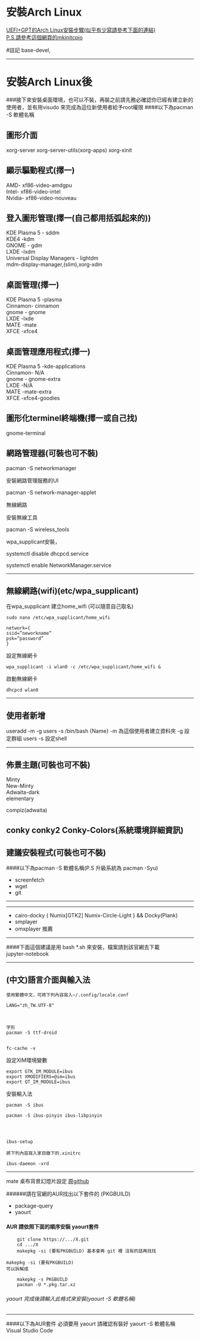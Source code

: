 安裝Arch Linux
====================
[UEFI+GPT的Arch Linux安裝步驟(似乎有少寫請參考下面的連結)](http://note.kurodigi.com/archlinux-uefi-install/)  
[P.S.請參考這個網頁的mkinitcpio](http://www.wlintmp.net/2014/02/arch-linux.html)  

#註記 base-devel,

---

安裝Arch Linux後
========================

###接下來安裝桌面環境，也可以不裝，再裝之前請先務必確認你已經有建立新的使用者，並有用visudo 來完成為這位新使用者給予root權限
####以下為pacman -S 軟體名稱

圖形介面
--------------------------
xorg-server xorg-server-utils(xorg-apps) xorg-xinit  

顯示驅動程式(擇一)
--------------------------
AMD- xf86-video-amdgpu  
Intel- xf86-video-intel  
Nvidia- xf86-video-nouveau  


登入圖形管理(擇一(自己都用括弧起來的))
--------------------------
KDE Plasma 5 - sddm  
KDE4 -kdm  
GNOME - gdm  
LXDE -lxdm  
Universal Display Managers - lightdm  
mdm-display-manager,(slim),xorg-xdm  


桌面管理(擇一)
--------------------------
KDE Plasma 5 -plasma  
Cinnamon- cinnamon  
gnome - gnome  
LXDE -lxde  
MATE -mate  
XFCE -xfce4  


桌面管理應用程式(擇一)
--------------------------
KDE Plasma 5 -kde-applications  
Cinnamon- N/A  
gnome - gnome-extra  
LXDE -N/A  
MATE -mate-extra  
XFCE -xfce4-goodies  


圖形化terminel終端機(擇一或自己找)
--------------------------
gnome-terminal  



網路管理器(可裝也可不裝)
--------------------------
pacman -S networkmanager  

安裝網路管理服務的UI  

pacman -S network-manager-applet  

無線網路  

安裝無線工具  

pacman -S wireless_tools  

wpa_supplicant安裝，


systemctl disable dhcpcd.service  


systemctl enable NetworkManager.service  


---

無線網路(wifi)(etc/wpa_supplicant)
--------

在wpa_supplicant
建立home_wifi (可以隨意自己取名)
```
sudo nano /etc/wpa_supplicant/home_wifi
```
```
network={
ssid=”neworkname”
psk=”password”
}
```

設定無線網卡
```
wpa_supplicant -i wlan0 -c /etc/wpa_supplicant/home_wifi &
```

啟動無線網卡
```
dhcpcd wlan0
```

---

使用者新增
---

useradd -m -g users -s /bin/bash {Name}
-m 為這個使用者建立資料夾
-g 設定群組 users
-s 設定shell

---

佈景主題(可裝也可不裝)
--------------------------
Minty  
New-Minty  
Adwaita-dark  
elementary

compiz(adwaita)

conky conky2 Conky-Colors(系統環境詳細資訊)
---

建議安裝程式(可裝也可不裝)
--------------------------
####以下為pacman -S 軟體名稱(P.S 升級系統為 pacman -Syu)  
* screenfetch  
* wget  
* git

---
---
* cairo-docky { Numix[GTK2] Numix-Circle-Light } && Docky(Plank)
* smplayer
* omxplayer  推薦
---
####下面這個建議是用 bash *.sh 來安裝，檔案請到該官網去下載  
jupyter-notebook  

-------------------

(中文)語言介面與輸入法
---

    使用繁體中文，可將下列內容寫入~/.config/locale.conf

    LANG="zh_TW.UTF-8"



    字形
    pacman -S ttf-droid


    fc-cache -v


設定XIM環境變數


    export GTK_IM_MODULE=ibus
    export XMODIFIERS=@im=ibus
    export QT_IM_MODULE=ibus

安裝輸入法

    pacman -S ibus

    pacman -S ibus-pinyin ibus-libpinyin 




    ibus-setup

    將下列內容寫入家目錄下的.xinitrc

    ibus-daemon -xrd



----

mate 桌布背景幻燈片設定 [原github](https://github.com/robertmodesty/make-slideshow-wallpaper/blob/master/mksldshw)


######請在官網的AUR找出以下套件的 (PKGBUILD)
* package-query  
* yaourt  


#### AUR 請依照下面的順序安裝 yaourt套件
```
	git clone https://.../X.git
	cd .../X
	makepkg -si (要有PKGBUILD) 基本會再 git 裡 沒有的話再找找
```

	makepkg -si (要有PKGBUILD)
	可以拆解成

```
	makepkg -s PKGBUILD
	pacman -U *.pkg.tar.xz
```

###### yaourt 完成後請輸入此格式來安裝(yaourt -S 軟體名稱)
  

---


####以下為AUR套件 必須要用 yaourt 請確認有裝好 yaourt -S 軟體名稱  
Visual Studio Code
